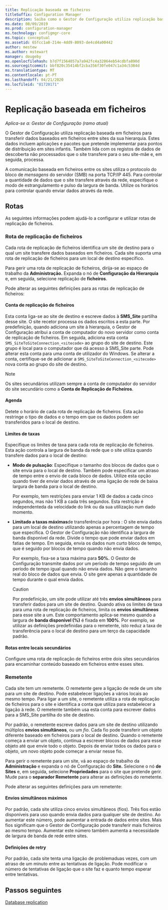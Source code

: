 ```yaml
---
title: Replicação baseada em ficheiros
titleSuffix: Configuration Manager
description: Saiba como o Gestor de Configuração utiliza replicação baseada em ficheiros para transferir dados entre sites da sua hierarquia
ms.date: 08/09/2019
ms.prod: configuration-manager
ms.technology: configmgr-core
ms.topic: conceptual
ms.assetid: 65fcc1a8-214e-4dd9-8093-de4cd4a00442
author: mestew
ms.author: mstewart
manager: dougeby
ms.openlocfilehash: b7d7f1564057a7a942fc4a32064eb54cdbfa890d
ms.sourcegitcommit: bbf820c35414bf2cba356f30fe047c1a34c5384d
ms.translationtype: MT
ms.contentlocale: pt-PT
ms.lasthandoff: 04/21/2020
ms.locfileid: "81720171"
---
```

# <a name="file-based-replication"></a>Replicação baseada em ficheiros

*Aplica-se a: Gestor de Configuração (ramo atual)*

O Gestor de Configuração utiliza replicação baseada em ficheiros para transferir dados baseados em ficheiros entre sites da sua hierarquia. Estes dados incluem aplicações e pacotes que pretende implementar para pontos de distribuição em sites infantis. Também lida com os registos de dados de descoberta não processados que o site transfere para o seu site-mãe e, em seguida, processa.  

A comunicação baseada em ficheiros entre os sites utiliza o protocolo do bloco de *mensagens* do servidor (SMB) na porta TCP/IP 445. Para controlar a quantidade de dados que o site transfere através da rede, especifique o modo de estrangulamento e pulso da largura de banda. Utilize os horários para controlar quando enviar dados através da rede.  

## <a name="routes"></a><a name="bkmk_routes"></a>Rotas

As seguintes informações podem ajudá-lo a configurar e utilizar rotas de replicação de ficheiros.  

### <a name="file-replication-route"></a>Rota de replicação de ficheiros

Cada rota de replicação de ficheiros identifica um site de destino para o qual um site transfere dados baseados em ficheiros. Cada site suporta uma rota de replicação de ficheiros para um local de destino específico.  

Para gerir uma rota de replicação de ficheiros, dirija-se ao espaço de trabalho da **Administração.** Expanda o nó de **Configuração da Hierarquia** e, em seguida, selecione replicação de **ficheiros**.  

Pode alterar as seguintes definições para as rotas de replicação de ficheiros:  

#### <a name="file-replication-account"></a>Conta de replicação de ficheiros

Esta conta liga-se ao site de destino e escreve dados à **SMS_Site** partilha desse site. O site recetor processa os dados escritos a esta parte. Por predefinição, quando adiciona um site à hierarquia, o Gestor de Configuração atribui a conta de computador do novo servidor como conta de replicação de ficheiros. Em seguida, adiciona esta conta `SMS_SiteToSiteConnection_<sitecode>` ao grupo do site de destino. Este grupo é local para o computador que dá acesso à SMS_Site parte. Pode alterar esta conta para uma conta de utilizador do Windows. Se alterar a conta, certifique-se de adicionar a `SMS_SiteToSiteConnection_<sitecode>` nova conta ao grupo do site de destino.  

> [!NOTE]  
> Os sites secundários utilizam sempre a conta de computador do servidor do site secundário como a **Conta de Replicação de Ficheiros**.  

#### <a name="schedule"></a>Agenda

Detete o horário de cada rota de replicação de ficheiros. Esta ação restringe o tipo de dados e o tempo em que os dados podem ser transferidos para o local de destino.  

#### <a name="rate-limits"></a>Limites de taxas

Especifique os limites de taxa para cada rota de replicação de ficheiros. Esta ação controla a largura de banda da rede que o site utiliza quando transfere dados para o local de destino:  

- **Modo de pulsação**: Especifique o tamanho dos blocos de dados que o site envia para o local de destino. Também pode especificar um atraso de tempo entre o envio de cada bloco de dados. Utilize esta opção quando tiver de enviar dados através de uma ligação de rede de baixa largura de banda para o local de destino.

    Por exemplo, tem restrições para enviar 1 KB de dados a cada cinco segundos, mas não 1 KB a cada três segundos. Esta restrição é independenteda da velocidade do link ou da sua utilização num dado momento.

- **Limitado a taxas máximas**de transferência por hora : O site envia dados para um local de destino utilizando apenas a percentagem de tempo que especifica. O Gestor de Configuração não identifica a largura de banda disponível da rede. Divide o tempo que pode enviar dados em fatias de tempo. Em seguida, envia os dados num curto bloco de tempo, que é seguido por blocos de tempo quando não envia dados.

    Por exemplo, fixa-se a taxa máxima para **50%.** O Gestor de Configuração transmite dados por um período de tempo seguido de um período de tempo igual quando não envia dados. Não gere o tamanho real do bloco de dados que envia. O site gere apenas a quantidade de tempo durante o qual envia dados.  

    > [!CAUTION]  
    > Por predefinição, um site pode utilizar até três **envios simultâneos** para transferir dados para um site de destino. Quando ativa os limites de taxa para uma rota de replicação de ficheiros, limita os **envios simultâneos** para esse site a um. Este comportamento aplica-se mesmo quando a largura de **banda disponível (%)** é fixada em **100%**. Por exemplo, se utilizar as definições predefinidas para o remetente, isto reduz a taxa de transferência para o local de destino para um terço da capacidade padrão.  

#### <a name="routes-between-secondary-sites"></a>Rotas entre locais secundários

Configure uma rota de replicação de ficheiros entre dois sites secundários para encaminhar conteúdo baseado em ficheiros entre esses sites.  


### <a name="sender"></a>Remetente

Cada site tem um remetente. O remetente gere a ligação de rede de um site para um site de destino. Pode estabelecer ligações a vários locais ao mesmo tempo. Para ligar a um site, o remetente utiliza a rota de replicação de ficheiros para o site e identifica a conta que utiliza para estabelecer a ligação à rede. O remetente também usa esta conta para escrever dados para a SMS_Site partilha do site de destino.  

Por padrão, o remetente escreve dados para um site de destino utilizando múltiplos **envios simultâneos**, ou um *fio*. Cada fio pode transferir um objeto diferente baseado em ficheiros para o local de destino. Quando o remetente começa a enviar um objeto, continua a escrever blocos de dados para esse objeto até que envie todo o objeto. Depois de enviar todos os dados para o objeto, um novo objeto pode começar a enviar nesse fio.  

Para gerir o remetente para um site, vá ao espaço de trabalho da **Administração** e expanda o nó de Configuração do **Site.** Selecione o nó **de Sites** e, em seguida, selecione **Propriedades** para o site que pretende gerir. Mude para o **separador Remetente** para alterar as definições do remetente.  

Pode alterar as seguintes definições para um remetente:  

#### <a name="maximum-concurrent-sendings"></a>Envios simultâneos máximos

Por padrão, cada site utiliza cinco envios simultâneos (fios). Três fios estão disponíveis para uso quando envia dados para qualquer site de destino. Ao aumentar este número, pode aumentar a entrada de dados entre sites. Mais fios significam que o Gestor de Configuração pode transferir mais ficheiros ao mesmo tempo. Aumentar este número também aumenta a necessidade de largura de banda de rede entre sites.  

#### <a name="retry-settings"></a>Definições de retry

Por padrão, cada site tenta uma ligação de problemaduas vezes, com um atraso de um minuto entre as tentativas de ligação. Pode modificar o número de tentativas de ligação que o site faz e quanto tempo esperar entre tentativas.  


## <a name="next-steps"></a>Passos seguintes

[Database replication](database-replication.md)
